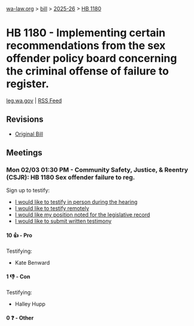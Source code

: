 [wa-law.org](/) > [bill](/bill/) > [2025-26](/bill/2025-26/) > [HB 1180](/bill/2025-26/hb/1180/)

# HB 1180 - Implementing certain recommendations from the sex offender policy board concerning the criminal offense of failure to register.
[leg.wa.gov](https://app.leg.wa.gov/billsummary?BillNumber=1180&Year=2025&Initiative=false) | [RSS Feed](./rss.xml)

## Revisions
* [Original Bill](1/)

## Meetings
### Mon 02/03 01:30 PM - Community Safety, Justice, & Reentry (CSJR): HB 1180 Sex offender failure to reg.
Sign up to testify:
* [I would like to testify in person during the hearing](https://app.leg.wa.gov/csi/Testifier/Add?chamber=House&mId=32679&aId=162668&caId=25371&tId=1)
* [I would like to testify remotely](https://app.leg.wa.gov/csi/Testifier/Add?chamber=House&mId=32679&aId=162668&caId=25371&tId=2)
* [I would like my position noted for the legislative record](https://app.leg.wa.gov/csi/Testifier/Add?chamber=House&mId=32679&aId=162668&caId=25371&tId=3)
* [I would like to submit written testimony](https://app.leg.wa.gov/csi/Testifier/Add?chamber=House&mId=32679&aId=162668&caId=25371&tId=4)

#### 10 👍 - Pro
Testifying:
* Kate Benward

#### 1 👎 - Con
Testifying:
* Halley Hupp

#### 0 ❓ - Other
